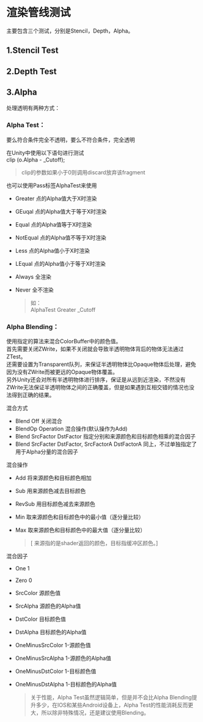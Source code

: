 # 渲染管线测试

主要包含三个测试，分别是Stencil，Depth，Alpha。

## 1.Stencil Test





## 2.Depth Test



## 3.Alpha  

处理透明有两种方式：  

### Alpha Test：  
要么符合条件完全不透明，要么不符合条件，完全透明  


在Unity中使用以下语句进行测试  
clip (o.Alpha - _Cutoff);  
  > clip的参数如果小于0则调用discard放弃该fragment  


也可以使用Pass标签AlphaTest来使用  
+ Greater  点的Alpha值大于X时渲染  
+ GEuqal   点的Alpha值大于等于X时渲染  
+ Equal    点的Alpha值等于X时渲染  
+ NotEqual 点的Alpha值不等于X时渲染  
+ Less     点的Alpha值小于X时渲染  
+ LEqual   点的Alpha值小于等于X时渲染  
+ Always   全渲染  
+ Never    全不渲染  

  > 如：  
  > AlphaTest Greater _Cutoff  


### Alpha Blending：
使用指定的算法来混合ColorBuffer中的颜色值。  
首先需要关闭ZWrite，如果不关闭就会导致半透明物体背后的物体无法通过ZTest。  
还需要设置为Transparent队列，来保证半透明物体比Opaque物体后处理，避免因为没有ZWrite而被更远的Opaque物体覆盖。  
另外Unity还会对所有半透明物体进行排序，保证是从远到近渲染，不然没有ZWrite无法保证半透明物体之间的正确覆盖，但是如果遇到互相交错的情况也没法得到正确的结果。  

混合方式  
+ Blend Off  关闭混合  
+ BlendOp Operation 混合操作(默认操作为Add)  
+ Blend SrcFactor DstFactor  指定分别和来源颜色和目标颜色相乘的混合因子  
+ Blend SrcFacter DstFactor, SrcFactorA  DstFactorA  同上，不过单独指定了用于Alpha分量的混合因子  


混合操作  
+ Add 将来源颜色和目标颜色相加  
+ Sub 用来源颜色减去目标颜色  
+ RevSub 用目标颜色减去来源颜色  
+ Min 取来源颜色和目标颜色中的最小值（逐分量比较）  
+ Max 取来源颜色和目标颜色中的最大值（逐分量比较）  

   > [ 来源指的是shader返回的颜色，目标指缓冲区颜色。]  


混合因子  
+ One	 1  
+ Zero 0  
+ SrcColor	源颜色值  
+ SrcAlpha	源颜色的Alpha值  
+ DstColor	目标颜色值  
+ DstAlpha	目标颜色的Alpha值  
+ OneMinusSrcColor	1-源颜色值  
+ OneMinusSrcAlpha	1-源颜色的Alpha值  
+ OneMinusDstColor	1-目标颜色值  
+ OneMinusDstAlpha	1-目标颜色的Alpha值  



  > 关于性能，Alpha Test虽然逻辑简单，但是并不会比Alpha Blending提升多少，在IOS和某些Android设备上，Alpha Test的性能消耗反而更大，所以除非特殊情况，还是建议使用Blending。



